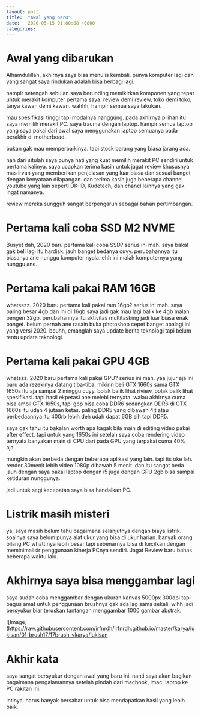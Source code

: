 ```yaml
---
layout: post
title:  "Awal yang baru"
date:   2020-05-15 01:80:88 +0800
categories:
---
```


# Awal yang dibarukan
Alhamdulillah, akhirnya saya bisa menulis kembali.
punya komputer lagi dan yang sangat saya rindukan adalah bisa berbagi lagi.

hampir setengah sebulan saya berunding memikirkan komponen yang tepat untuk merakit komputer pertama saya.
review demi review, toko demi toko, tanya kawan demi kawan. wahhh, hampir semua saya lakukan.

mau spesifikasi tinggi tapi modalnya nanggung. pada akhirnya pilihan itu saya memilih merakit PC.
saya trauma dengan laptop. hampir semua laptop yang saya pakai dari awal saya menggunakan laptop semuanya pada berakhir di motherboad.

bukan gak mau memperbaikinya. tapi stock barang yang biasa jarang ada.

nah dari situlah saya punya hati yang kuat memilih merakit PC sendiri untuk pertama kalinya. saya ucapkan terima kasih untuk jagat review khususnya mas irvan yang memberikan penjelasan yang luar biasa dan sesuai banget dengan kenyataan dilapangan. dan terima kasih juga beberapa channel youtube yang lain seperti DK-ID, Kudetech, dan chanel lainnya yang gak ingat namanya.

review mereka sungguh sangat berpengaruh sebagai bahan pertimbangan.

# Pertama kali coba SSD M2 NVME 
Busyet dah, 2020 baru pertama kali coba SSD? serius ini mah. saya bakal gak beli lagi itu hardisk. jauh banget bedanya cuyy. perubahannya itu biasanya ane nunggu komputer nyala. ehh ini malah komputernya yang nunggu ane.

# Pertama kali pakai RAM 16GB
whatsszz. 2020 baru pertama kali pakai ram 16gb? serius ini mah. saya paling besar 4gb dan ini di 16gb saya jadi gak mau lagi balik ke 4gb malah pengen 32gb. perubahannya itu aktivitas multitasking jadi luar biasa enak banget. belum pernah ane rasain buka photoshop cepet banget apalagi ini yang versi 2020. beuhh, emanglah saya update berita teknologi tapi belum tentu update teknologi.

# Pertama kali pakai GPU 4GB
whatszz. 2020 baru pertama kali pakai GPU? serius ini mah. yaa jujur aja ini baru ada rezekinya datang tiba-tiba. mikirin beli GTX 1660s sama GTX 1650s itu aja sampai 2 minggu cuyy. bolak balik lihat riview, bolak balik lihat spesifikasi. tapi hasil ekpetasi ane melebi ternyata. walau akhirnya cuma bisa ambil GTX 1650s, tapi gpp bisa coba DDR6 sedangkan DDR6 di GTX 1660s itu udah 4 jutaan ketas. paling DDR5 yang dibawah 4jt atau perbedaannya itu 400rb lebih deh udah dapat 6GB sih tapi DDR5.

saya gak tahu itu bakalan worth apa kagak bila main di editing video pakai after effect. tapi untuk yang 1650s ini setelah saya coba rendering video ternyata banyakan main di CPU dari pada GPU yang terpakai cuma 40% aja.

mungkin akan berbeda dengan beberapa aplikasi yang lain. tapi its oke lah. render 30menit lebih video 1080p dibawah 5 menit. dan itu sangat beda jauh dengan saya pakai laptop dengan i5 juga dengan GPU 2gb bisa sampai ketiduran nunggunya.

jadi untuk segi kecepatan saya bisa handalkan PC. 

# Listrik masih misteri
ya, saya masih belum tahu bagaimana selanjutnya dengan biaya listrik. soalnya saya belum punya alat ukur yang bisa di ukur harian. banyak orang bilang PC whatt nya lebih besar tapi sebenarnya bisa di kecilkan dengan meminimalisir penggunaan kinerja PCnya sendiri. Jagat Review baru bahas beberapa waktu lalu.

# Akhirnya saya bisa menggambar lagi
saya sudah coba menggambar dengan ukuran kanvas 5000px 300dpi tapi bagus amat untuk penggunaan brushnya gak ada lag sama sekali. wihh jadi bersyukur biar teruskan tantangan menggambar 1000 gambar abstrak.

![Image](https://raw.githubusercontent.com/irfnrdh/irfnrdh.github.io/master/karya/lukisan/01-brush17/17brush-vkarya/lukisan

# Akhir kata
saya sangat bersyukur dengan awal yang baru ini. nanti saya akan bagikan bagaimana pengalamannya setelah pindah dari macbook, imac, laptop ke PC rakitan ini.

intinya. harus banyak bersabar untuk bisa mendapatkan hasil yang lebih baik. 




